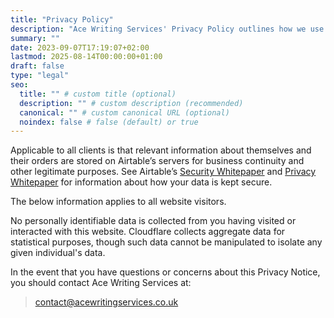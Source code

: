 ```yaml
---
title: "Privacy Policy"
description: "Ace Writing Services' Privacy Policy outlines how we use and manage user data."
summary: ""
date: 2023-09-07T17:19:07+02:00
lastmod: 2025-08-14T00:00:00+01:00
draft: false
type: "legal"
seo:
  title: "" # custom title (optional)
  description: "" # custom description (recommended)
  canonical: "" # custom canonical URL (optional)
  noindex: false # false (default) or true
---
```


Applicable to all clients is that relevant information about themselves and their orders are stored on Airtable’s servers for business continuity and other legitimate purposes. See Airtable’s [Security Whitepaper](https://assets.ctfassets.net/wl95ljfippl8/1j9UbmmoSaoMNusVps3ib3/0bac70738458912e7b6219756c3518a8/Airtable_Security_Whitepaper.pdf) and [Privacy Whitepaper](https://assets.ctfassets.net/wl95ljfippl8/6DBjWkwaoSVrVf3MdSpHdZ/e35754f5885bc6722b56e24dca618170/Airtable_Privacy_Whitepaper.pdf) for information about how your data is kept secure.

The below information applies to all website visitors.

No personally identifiable data is collected from you having visited or interacted with this website. Cloudflare collects aggregate data for statistical purposes, though such data cannot be manipulated to isolate any given individual's data.

In the event that you have questions or concerns about this Privacy Notice, you should contact Ace Writing Services at:
> contact@acewritingservices.co.uk
